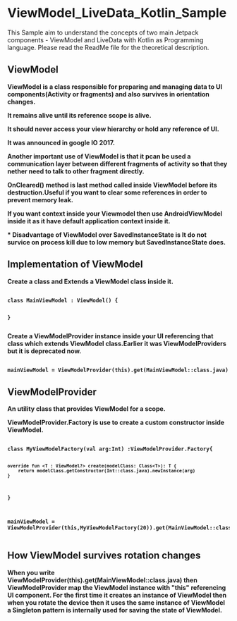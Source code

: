 # ViewModel_LiveData_Kotlin_Sample
This Sample aim to understand the concepts of two main Jetpack components - ViewModel and LiveData with Kotlin as Programming language. Please read the ReadMe file for the theoretical description.

<h2>ViewModel</h2>
<p><b> ViewModel is a class responsible for preparing and managing data to UI components(Activity or fragments) and also survives in orientation changes.</b></p>
<p><b> It remains alive until its reference scope is alive.</b></p>
<p><b> It should never access your view hierarchy or hold any reference of UI.</b></p>
<p><b> It was announced in google IO 2017.</b></p>
<p><b> Another important use of ViewModel is that it pcan be used a communication layer between different fragments of activity so that
they nether need to talk to other fragment directly. </b></p>
<p><b> OnCleared() method is last method called inside ViewModel before its destruction.Useful if you want to clear some references in order to prevent memory leak.</p></p>
<p><b> If you want context inside your Viewmodel then use AndroidViewModel inside it as it have default application context inside it. </b></p>

<p><b> * Disadvantage of ViewModel over SavedInstanceState is It do not survice on process kill due to low memory but SavedInstanceState does. </b></p>

<h2> Implementation of ViewModel </h2>
<p><b> Create a class and Extends a ViewModel class inside it. </b></p>
<pre><code>
class MainViewModel : ViewModel() {

}
</pre></code>
<p><b> Create a ViewModelProvider instance inside your UI referencing that class which extends ViewModel class.Earlier it was ViewModelProviders but it is deprecated now. </b></p>
<pre><code>
mainViewModel = ViewModelProvider(this).get(MainViewModel::class.java)
</code></pre>

<h2> ViewModelProvider</h2>
<p><b> An utility class that provides ViewModel for a scope.</p></b>
<p><b> ViewModelProvider.Factory is use to create a custom constructor inside ViewModel.</b></p>
<pre><code>
class MyViewModelFactory(val arg:Int) :ViewModelProvider.Factory{

    override fun <T : ViewModel?> create(modelClass: Class<T>): T {
        return modelClass.getConstructor(Int::class.java).newInstance(arg)
    }
}


mainViewModel = ViewModelProvider(this,MyViewModelFactory(20)).get(MainViewModel::class.java)
</code></pre>
<h2> How ViewModel survives rotation changes </h2>
<p><b>When you write ViewModelProvider(this).get(MainViewModel::class.java) then ViewModelProvider map the ViewModel instance with "this" referencing
UI component. For the first time it creates an instance of ViewModel then when you rotate the device then it uses the same instance of ViewModel
a Singleton pattern is internally used for saving the state of ViewModel.</b></p>

